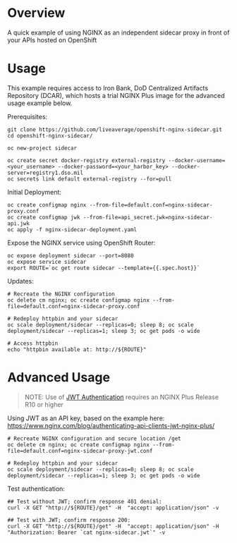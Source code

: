 # Overview

A quick example of using NGINX as an independent sidecar proxy in front of your APIs hosted on OpenShift

# Usage

This example requires access to Iron Bank, DoD Centralized Artifacts Repository (DCAR), which hosts a trial NGINX Plus image for the advanced usage example below.

Prerequisites:

```
git clone https://github.com/liveaverage/openshift-nginx-sidecar.git
cd openshift-nginx-sidecar/

oc new-project sidecar

oc create secret docker-registry external-registry --docker-username=<your_username> --docker-password=<your_harbor_key> --docker-server=registry1.dso.mil
oc secrets link default external-registry --for=pull
```

Initial Deployment:
```
oc create configmap nginx --from-file=default.conf=nginx-sidecar-proxy.conf
oc create configmap jwk --from-file=api_secret.jwk=nginx-sidecar-api.jwk
oc apply -f nginx-sidecar-deployment.yaml 
```

Expose the NGINX service using OpenShift Router:

```
oc expose deployment sidecar --port=8080
oc expose service sidecar
export ROUTE=`oc get route sidecar --template={{.spec.host}}`
```

Updates:

```
# Recreate the NGINX configuration
oc delete cm nginx; oc create configmap nginx --from-file=default.conf=nginx-sidecar-proxy.conf

# Redeploy httpbin and your sidecar
oc scale deployment/sidecar --replicas=0; sleep 8; oc scale deployment/sidecar --replicas=1; sleep 3; oc get pods -o wide

# Access httpbin
echo "httpbin available at: http://${ROUTE}"

```

# Advanced Usage

> NOTE: Use of [JWT Authentication](https://docs.nginx.com/nginx/admin-guide/security-controls/configuring-jwt-authentication/) requires an NGINX Plus Release R10 or higher 

Using JWT as an API key, based on the example here: https://www.nginx.com/blog/authenticating-api-clients-jwt-nginx-plus/

```
# Recreate NGINX configuration and secure location /get
oc delete cm nginx; oc create configmap nginx --from-file=default.conf=nginx-sidecar-proxy-jwt.conf

# Redeploy httpbin and your sidecar
oc scale deployment/sidecar --replicas=0; sleep 8; oc scale deployment/sidecar --replicas=1; sleep 3; oc get pods -o wide

```

Test authentication:

```
## Test without JWT; confirm response 401 denial:
curl -X GET "http://${ROUTE}/get" -H  "accept: application/json" -v

## Test with JWT; confirm response 200:
curl -X GET "http://${ROUTE}/get" -H  "accept: application/json" -H "Authorization: Bearer `cat nginx-sidecar.jwt`" -v
```

